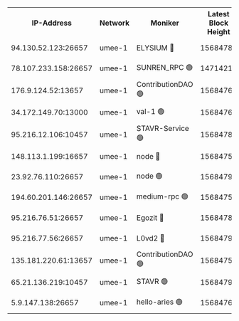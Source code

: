 


<table><tr><th>IP-Address</th><th>Network</th><th>Moniker</th><th>Latest Block Height</th><th>Earliest Block Height</th><th>Catching Up</th><th>Tx Index</th><th>Voting Power</th><th>Scan Time</th></tr><tr><td>94.130.52.123:26657</td><td>umee-1</td><td>ELYSIUM 🔴</td><td>15684786</td><td>3216011</td><td>False</td><td>off</td><td>27135409</td><td>2025-01-13T15:28:19.661312382UTC</td></tr><tr><td>78.107.233.158:26657</td><td>umee-1</td><td>SUNREN_RPC 🟢</td><td>14714211</td><td>13338194</td><td>False</td><td>on</td><td>0</td><td>2025-01-13T15:26:49.281005067UTC</td></tr><tr><td>176.9.124.52:13657</td><td>umee-1</td><td>ContributionDAO 🟢</td><td>15684767</td><td>13924595</td><td>False</td><td>on</td><td>0</td><td>2025-01-13T15:26:38.538214774UTC</td></tr><tr><td>34.172.149.70:13000</td><td>umee-1</td><td>val-1 🟢</td><td>15684765</td><td>14743001</td><td>False</td><td>off</td><td>0</td><td>2025-01-13T15:26:27.559385426UTC</td></tr><tr><td>95.216.12.106:10457</td><td>umee-1</td><td>STAVR-Service 🟢</td><td>15684781</td><td>15224001</td><td>False</td><td>on</td><td>0</td><td>2025-01-13T15:28:02.663114279UTC</td></tr><tr><td>148.113.1.199:16657</td><td>umee-1</td><td>node 🔴</td><td>15684751</td><td>15235192</td><td>False</td><td>off</td><td>1666214</td><td>2025-01-13T15:25:19.175760199UTC</td></tr><tr><td>23.92.76.110:26657</td><td>umee-1</td><td>node 🟢</td><td>15684799</td><td>15458270</td><td>False</td><td>on</td><td>0</td><td>2025-01-13T15:29:34.184175724UTC</td></tr><tr><td>194.60.201.146:26657</td><td>umee-1</td><td>medium-rpc 🟢</td><td>15684753</td><td>15489235</td><td>False</td><td>on</td><td>0</td><td>2025-01-13T15:25:26.132095561UTC</td></tr><tr><td>95.216.76.51:26657</td><td>umee-1</td><td>Egozit 🔴</td><td>15684786</td><td>15584786</td><td>False</td><td>off</td><td>38712947</td><td>2025-01-13T15:28:19.390043802UTC</td></tr><tr><td>95.216.77.56:26657</td><td>umee-1</td><td>L0vd2 🔴</td><td>15684793</td><td>15584793</td><td>False</td><td>off</td><td>38607798</td><td>2025-01-13T15:28:58.230094241UTC</td></tr><tr><td>135.181.220.61:13657</td><td>umee-1</td><td>ContributionDAO 🟢</td><td>15684750</td><td>15677061</td><td>False</td><td>off</td><td>0</td><td>2025-01-13T15:25:10.104234167UTC</td></tr><tr><td>65.21.136.219:10457</td><td>umee-1</td><td>STAVR 🟢</td><td>15684793</td><td>15682001</td><td>False</td><td>on</td><td>0</td><td>2025-01-13T15:29:02.653232348UTC</td></tr><tr><td>5.9.147.138:26657</td><td>umee-1</td><td>hello-aries 🟢</td><td>15684764</td><td>15684461</td><td>False</td><td>off</td><td>0</td><td>2025-01-13T15:26:22.197864669UTC</td></tr></table>